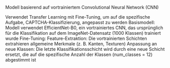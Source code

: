 Modell basierend auf vortrainiertem Convolutional Neural Network (CNN)

Verwendet Transfer Learning mit Fine-Tuning, um auf die spezifische Aufgabe, CAPTCHA-Klassifizierung, angepasst zu werden
Basismodell: 
  Modell verwendet EfficientNet-B0, ein vortrainiertes CNN, das ursprünglich für die Klassifikation auf dem ImageNet-Datensatz (1000 Klassen) trainiert wurde
Fine-Tuning: 
  Feature-Extraktion: Die vortrainierten Schichten extrahieren allgemeine Merkmale (z. B. Kanten, Texturen)
  Anpassung an neue Klassen: Die letzte Klassifikationsschicht wird durch eine neue Schicht ersetzt, die auf die spezifische Anzahl der Klassen (num_classes = 12) abgestimmt ist
